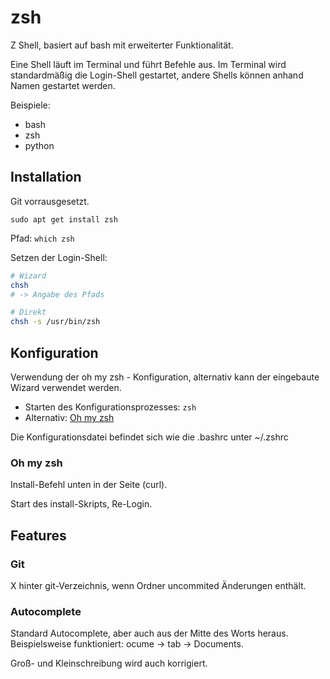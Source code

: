 # zsh

Z Shell, basiert auf bash mit erweiterter Funktionalität.

Eine Shell läuft im Terminal und führt Befehle aus.
Im Terminal wird standardmäßig die Login-Shell gestartet,
andere Shells können anhand Namen gestartet werden.

Beispiele:
* bash
* zsh
* python

## Installation

Git vorrausgesetzt.

```sudo apt get install zsh```

Pfad: ```which zsh```

Setzen der Login-Shell:

```Bash
# Wizard
chsh
# -> Angabe des Pfads

# Direkt
chsh -s /usr/bin/zsh
```

## Konfiguration

Verwendung der oh my zsh - Konfiguration, alternativ kann der eingebaute Wizard verwendet werden.

* Starten des Konfigurationsprozesses: ```zsh```
* Alternativ: [Oh my zsh](http://www.ohmyz.sh)

Die Konfigurationsdatei befindet sich wie die .bashrc unter ~/.zshrc

### Oh my zsh

Install-Befehl unten in der Seite (curl).

Start des install-Skripts, Re-Login.

## Features

### Git

X hinter git-Verzeichnis, wenn Ordner uncommited Änderungen enthält.

### Autocomplete

Standard Autocomplete, aber auch aus der Mitte des Worts heraus.  
Beispielsweise funktioniert: ocume -> tab -> Documents.

Groß- und Kleinschreibung wird auch korrigiert.
